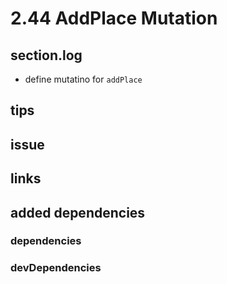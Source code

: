# 2.44 AddPlace Mutation

## section.log

- define mutatino for `addPlace`

## tips

## issue

## links

## added dependencies

### dependencies

### devDependencies
